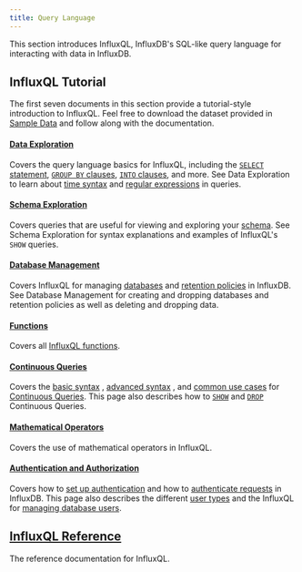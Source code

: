 ```yaml
---
title: Query Language
---
```


This section introduces InfluxQL, InfluxDB's SQL-like query language for
interacting with data in InfluxDB.

## InfluxQL Tutorial
The first seven documents in this section provide a tutorial-style introduction
to InfluxQL.
Feel free to download the dataset provided in
[Sample Data](/influxdb/v1.3/query_language/data_download/) and follow along
with the documentation.

#### [Data Exploration](/influxdb/v1.3/query_language/data_exploration/)

Covers the query language basics for InfluxQL, including the
[`SELECT` statement](/influxdb/v1.3/query_language/data_exploration/#the-basic-select-statement),
[`GROUP BY` clauses](/influxdb/v1.3/query_language/data_exploration/#the-group-by-clause),
[`INTO` clauses](/influxdb/v1.3/query_language/data_exploration/#the-into-clause), and more.
See Data Exploration to learn about
[time syntax](/influxdb/v1.3/query_language/data_exploration/#time-syntax) and
[regular expressions](/influxdb/v1.3/query_language/data_exploration/#regular-expressions) in
queries.

#### [Schema Exploration](/influxdb/v1.3/query_language/schema_exploration/)

Covers queries that are useful for viewing and exploring your
[schema](/influxdb/v1.3/concepts/glossary/#schema).
See Schema Exploration for syntax explanations and examples of InfluxQL's `SHOW`
queries.

#### [Database Management](/influxdb/v1.3/query_language/database_management/)

Covers InfluxQL for managing
[databases](/influxdb/v1.3/concepts/glossary/#database) and
[retention policies](/influxdb/v1.3/concepts/glossary/#retention-policy-rp) in
InfluxDB.
See Database Management for creating and dropping databases and retention
policies as well as deleting and dropping data.

#### [Functions](/influxdb/v1.3/query_language/functions/)

Covers all [InfluxQL functions](/influxdb/v1.3/query_language/functions/).

#### [Continuous Queries](/influxdb/v1.3/query_language/continuous_queries/)

Covers the
[basic syntax](/influxdb/v1.3/query_language/continuous_queries/#basic-syntax)
,
[advanced syntax](/influxdb/v1.3/query_language/continuous_queries/#advanced-syntax)
,
and
[common use cases](/influxdb/v1.3/query_language/continuous_queries/#cq-use-cases)
for
[Continuous Queries](/influxdb/v1.3/concepts/glossary/#continuous-query-cq).
This page also describes how to
[`SHOW`](/influxdb/v1.3/query_language/continuous_queries/#list-cqs) and
[`DROP`](/influxdb/v1.3/query_language/continuous_queries/#delete-cqs)
Continuous Queries.

#### [Mathematical Operators](/influxdb/v1.3/query_language/math_operators/)

Covers the use of mathematical operators in InfluxQL.

#### [Authentication and Authorization](/influxdb/v1.3/query_language/authentication_and_authorization/)

Covers how to
[set up authentication](/influxdb/v1.3/query_language/authentication_and_authorization/#set-up-authentication)
and how to
[authenticate requests](/influxdb/v1.3/query_language/authentication_and_authorization/#authenticating-requests) in InfluxDB.
This page also describes the different
[user types](/influxdb/v1.3/query_language/authentication_and_authorization/#user-types-and-their-privileges) and the InfluxQL for
[managing database users](/influxdb/v1.3/query_language/authentication_and_authorization/#user-management-commands).

## [InfluxQL Reference](/influxdb/v1.3/query_language/spec/)

The reference documentation for InfluxQL.

